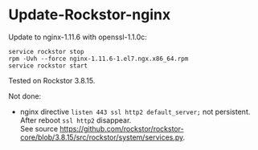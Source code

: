 # Update-Rockstor-nginx
Update to nginx-1.11.6 with openssl-1.1.0c:
```
service rockstor stop
rpm -Uvh --force nginx-1.11.6-1.el7.ngx.x86_64.rpm
service rockstor start
```
Tested on Rockstor 3.8.15.

Not done:
 - nginx directive `listen 443 ssl http2 default_server;` not persistent.<br/>
After reboot `ssl http2` disappear.<br/>
See source https://github.com/rockstor/rockstor-core/blob/3.8.15/src/rockstor/system/services.py.

